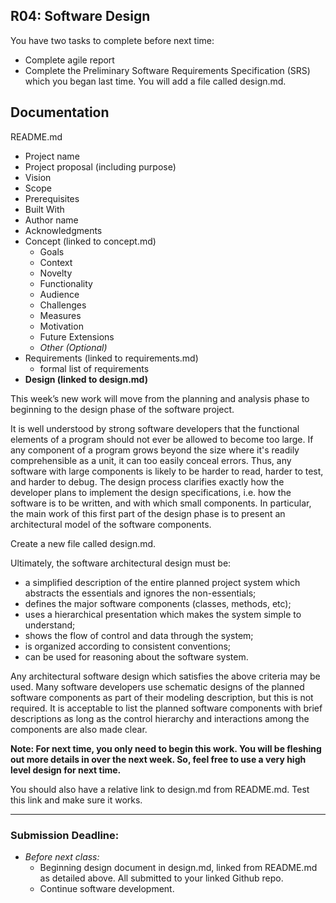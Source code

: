 ## R04: Software Design

You have two tasks to complete before next time:
- Complete agile report
- Complete the Preliminary Software Requirements Specification (SRS) which you began last time. You will add a file called design.md.

## Documentation

README.md
- Project name
- Project proposal (including purpose)
- Vision
- Scope
- Prerequisites
- Built With
- Author name
- Acknowledgments
- Concept (linked to concept.md)
    - Goals
    - Context
    - Novelty
    - Functionality
    - Audience
    - Challenges
    - Measures
    - Motivation
    - Future Extensions
    - *Other (Optional)*
- Requirements (linked to requirements.md)
  - formal list of requirements
- **Design (linked to design.md)**

This week’s new work will move from the planning and analysis phase to beginning to the design phase of the software project.

It is well understood by strong software developers that the functional elements of a program should not
ever be allowed to become too large. If any component of a program grows beyond the size where it's
readily comprehensible as a unit, it can too easily conceal errors. Thus, any software with large
components is likely to be harder to read, harder to test, and harder to debug. The design process
clarifies exactly how the developer plans to implement the design specifications, i.e. how the software is
to be written, and with which small components. In particular, the main work of this first part of the
design phase is to present an architectural model of the software components.

Create a new file called design.md.

Ultimately, the software architectural design must be:

- a simplified description of the entire planned project system which abstracts the essentials and ignores the non-essentials;
- defines the major software components (classes, methods, etc);
- uses a hierarchical presentation which makes the system simple to understand;
- shows the flow of control and data through the system;
- is organized according to consistent conventions;
- can be used for reasoning about the software system.

Any architectural software design which satisfies the above criteria may be used. Many
software developers use schematic designs of the planned software components as part of
their modeling description, but this is not required. It is acceptable to list the planned
software components with brief descriptions as long as the control hierarchy and
interactions among the components are also made clear.

**Note: For next time, you only need to begin this work. You will be fleshing out more details in over the next week.
So, feel free to use a very high level design for next time.**

You should also have a relative link to design.md from README.md. Test this link and make sure it works.


---
### Submission Deadline:
- *Before next class:*
  - Beginning design document in design.md, linked from README.md as detailed above. All submitted to your linked Github repo.
  - Continue software development.

